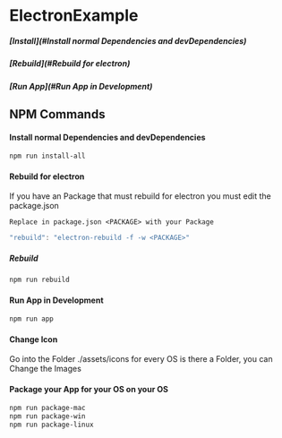 # ElectronExample


##### [Install](#Install normal Dependencies and devDependencies)
##### [Rebuild](#Rebuild for electron)
##### [Run App](#Run App in Development)


## NPM Commands

#### Install normal Dependencies and devDependencies
```bash
npm run install-all 
```

#### Rebuild for electron
If you have an Package that must rebuild for electron you must edit the package.json

```text
Replace in package.json <PACKAGE> with your Package
```

```javascript
"rebuild": "electron-rebuild -f -w <PACKAGE>"
```

##### Rebuild
```bash
npm run rebuild
```


#### Run App in Development 
```bash
npm run app
```

#### Change Icon 

Go into the Folder ./assets/icons for every OS is there a Folder, you can Change the Images


#### Package your App for your OS on your OS
```bash
npm run package-mac 
npm run package-win 
npm run package-linux
```









